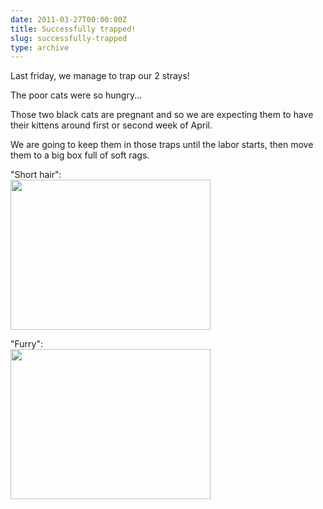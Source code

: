 ```yaml
---
date: 2011-03-27T00:00:00Z
title: Successfully trapped!
slug: successfully-trapped
type: archive
---
```


<style type="text/css">
img {
  float: none;
}
</style>

Last friday, we manage to trap our 2 strays!

The poor cats were so hungry...

Those two black cats are pregnant and so we are expecting them to have their kittens around first or second week of April.

We are going to keep them in those traps until the labor starts, then move them to a big box full of soft rags.

<p>
"Short hair":<br/>
<a href="/img/successfully_trapped/short_hair_20110325.jpg"><img src="/img/successfully_trapped/short_hair_20110325_thumb.jpg" width="320" height="240" /></a>
</p>

<p>
"Furry":<br/>
<a href="/img/successfully_trapped/furry_20110325.jpg"><img src="/img/successfully_trapped/furry_20110325_thumb.jpg" width="320" height="240" /></a>
</p>
